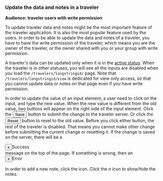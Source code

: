 ###  Update the data and notes in a traveler

**Audience: traveler users with write permission**

To update traveler data and notes might be the most important feature of the traveler application. It is also the most popular feature used by the users. In order to be able to update the data and notes of a traveler, you have to have the write permission of the traveler, which means you are the owner of the traveler, or the owner shared with you or your group with write permission. 

A traveler's data can be updated only when it is in the [active status](#traveler-status). When the traveler is in other statuses, you will see all the inputs are disabled when you load the `/travelers/longstringid/` page. Note that `/travelers/longstringid/view` is dedicated for view only access, so that you cannot update data or notes on that page even if you have write permission.

In order to update the value of an input element, a user need to click on the input, and type the new value. When the new value is different from the old value, two buttons will appear on the right side of the input element. Click the <button value="save" class="btn btn-primary">Save</button> button to submit the change to the traveler server. Or click the <button value="reset" class="btn">Reset</button> button to reset to the old value. Before you click either button, the rest of the traveler is disabled. That means you cannot make other change before submitting the current change or resetting it. If the change is saved on the server, there will be a 
<div class="alert alert-success"><button class="close">x</button>Success</div>
message on the top of the page. If something is wrong, then an 
<div class="alert alert-error"><button class="close">x</button>Error</div>

In order to add a new note, click the <a class="new-note" data-toggle="tooltip" title="new note"><i class="fa fa-file-o fa-lg"></i></a> icon. Click the <span class="badge badge-info">n</span> icon to show/hide the notes. 


